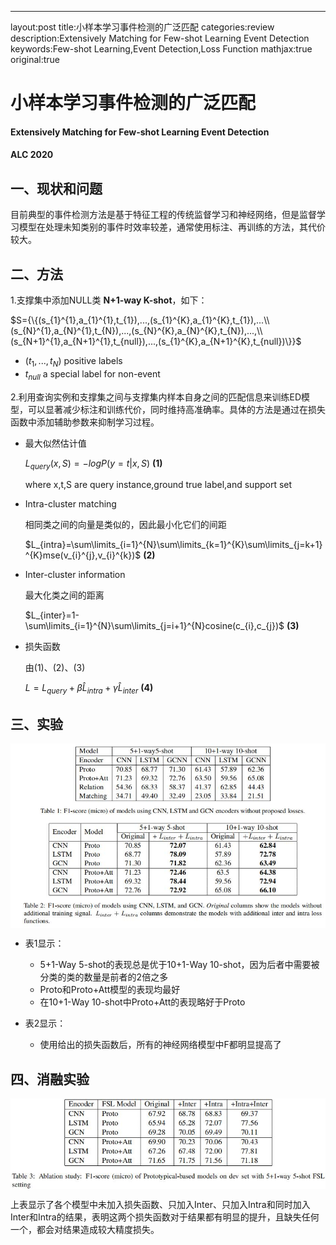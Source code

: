 ---
layout:post
title:小样本学习事件检测的广泛匹配
categories:review
description:Extensively Matching for Few-shot Learning Event Detection 
keywords:Few-shot Learning,Event Detection,Loss Function
mathjax:true
original:true

# 小样本学习事件检测的广泛匹配

#### Extensively Matching for Few-shot Learning Event Detection  

#### ALC 2020

## 一、现状和问题

目前典型的事件检测方法是基于特征工程的传统监督学习和神经网络，但是监督学习模型在处理未知类别的事件时效率较差，通常使用标注、再训练的方法，其代价较大。

## 二、方法

1.支撑集中添加NULL类 **N+1-way K-shot**，如下：

$S={\{(s_{1}^{1},a_{1}^{1},t_{1}),...,(s_{1}^{K},a_{1}^{K},t_{1}),...\\(s_{N}^{1},a_{N}^{1},t_{N}),...,(s_{N}^{K},a_{N}^{K},t_{N}),...,\\(s_{N+1}^{1},a_{N+1}^{1},t_{null}),...,(s_{1}^{K},a_{N+1}^{K},t_{null})\}}$

+ $(t_{1},...,t_{N})$ positive labels
+ $t_{null}$ a special label for non-event

2.利用查询实例和支撑集之间与支撑集内样本自身之间的匹配信息来训练ED模型，可以显著减少标注和训练代价，同时维持高准确率。具体的方法是通过在损失函数中添加辅助参数来抑制学习过程。

+ 最大似然估计值

  $L_{query}(x,S)=-logP(y=t|x,S)$    **(1)**

  where x,t,S are query instance,ground true label,and support set​

+ Intra-cluster matching

  相同类之间的向量是类似的，因此最小化它们的间距

  $L_{intra}=\sum\limits_{i=1}^{N}\sum\limits_{k=1}^{K}\sum\limits_{j=k+1}^{K}mse(v_{i}^{j},v_{i}^{k})$     **(2)**

+ Inter-cluster information

  最大化类之间的距离

  $L_{inter}=1-\sum\limits_{i=1}^{N}\sum\limits_{j=i+1}^{N}cosine(c_{i},c_{j})$   **(3)**

+ 损失函数

  由(1)、(2)、(3)

  $L=L_{query}+\beta \hat{L}_{intra}+\gamma \hat{L}_{inter}$    **(4)**

## 三、实验

<img style="width:px;height:px" src="\\images\\posts\\markdown\\Table12.jpg"  align=center />

+ 表1显示：
  + 5+1-Way 5-shot的表现总是优于10+1-Way 10-shot，因为后者中需要被分类的类的数量是前者的2倍之多
  + Proto和Proto+Att模型的表现均最好
  + 在10+1-Way 10-shot中Proto+Att的表现略好于Proto 

+ 表2显示：
  + 使用给出的损失函数后，所有的神经网络模型中F都明显提高了

## 四、消融实验

<img style="width:px;height:px" src="\\images\\posts\\markdown\\Table3.jpg"  align=center />

上表显示了各个模型中未加入损失函数、只加入Inter、只加入Intra和同时加入Inter和Intra的结果，表明这两个损失函数对于结果都有明显的提升，且缺失任何一个，都会对结果造成较大精度损失。






























